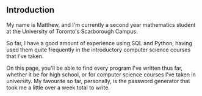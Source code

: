 ## Introduction  

My name is Matthew, and I'm currently a second year mathematics student at the University of Toronto's Scarborough Campus.  

So far, I have a good amount of experience using SQL and Python, having used them quite frequently in the introductory computer science courses that I've taken.  

On this page, you'll be able to find every program I've written thus far, whether it be for high school, or for computer science courses I've taken in university. My favourite so far, personally, is the password generator that took me a little over a week total to write.
